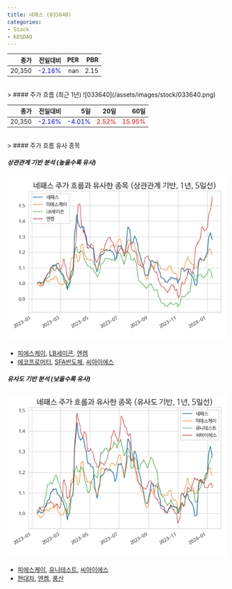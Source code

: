 ```yaml
---
title: 네패스 (033640)
categories:
- Stock
- KOSDAQ
---
```


|종가|전일대비|PER|PBR|
|---:|-------:|--:|---:|
|20,350|<span style="color: blue">-2.16%</span>|nan|2.15|

<!-- more -->
<br>
> #### 주가 흐름 (최근 1년)
![033640](/assets/images/stock/033640.png)

|종가|전일대비|5일|20일|60일|
|---:|-------:|--:|---:|---:|
|20,350|<span style="color: blue">-2.16%</span>|<span style="color: blue">-4.01%</span>|<span style="color: red">2.52%</span>|<span style="color: red">15.95%</span>|

<br>
> #### 주가 흐름 유사 종목

##### 상관관계 기반 분석 (높을수록 유사)
![033640](/assets/images/stock/033640_corr.png)
- [피에스케이](/319660/), [LB세미콘](/061970/), [엔켐](/348370/)
- [에코프로머티](/450080/), [SFA반도체](/036540/), [씨아이에스](/222080/)

##### 유사도 기반 분석 (낮을수록 유사)	
![033640](/assets/images/stock/033640_sim.png)
- [피에스케이](/319660/), [유니테스트](/086390/), [씨아이에스](/222080/)
- [현대차](/005380/), [엔켐](/348370/), [풍산](/103140/)
